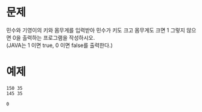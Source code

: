 # 문제
민수와 기영이의 키와 몸무게를 입력받아 민수가 키도 크고 몸무게도 크면 1 그렇지 않으면 0을 출력하는 프로그램을 작성하시오.   
(JAVA는 1 이면 true, 0 이면 false를 출력한다.)

# 예제
```
150 35
145 35
```
```
0
```
